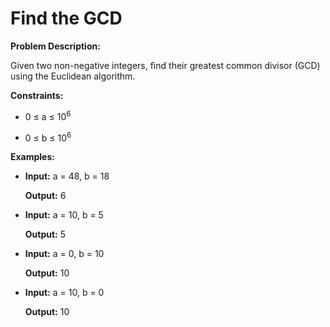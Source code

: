 # Find the GCD

**Problem Description:**

Given two non-negative integers, find their greatest common divisor (GCD) using the Euclidean algorithm.

**Constraints:**

* 0 ≤ a ≤ 10<sup>6</sup>
* 0 ≤ b ≤ 10<sup>6</sup>

**Examples:**

* **Input:** a = 48, b = 18
  **Output:** 6
* **Input:** a = 10, b = 5
  **Output:** 5
* **Input:** a = 0, b = 10
  **Output:** 10
* **Input:** a = 10, b = 0
  **Output:** 10